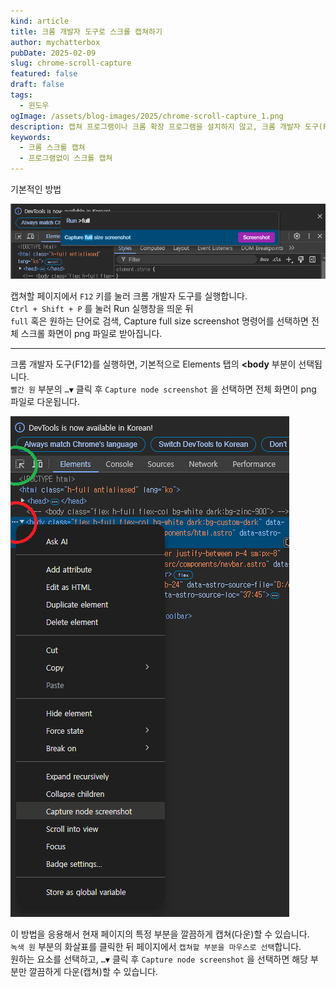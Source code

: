 ```yaml
---
kind: article
title: 크롬 개발자 도구로 스크롤 캡쳐하기
author: mychatterbox
pubDate: 2025-02-09
slug: chrome-scroll-capture
featured: false
draft: false
tags:
  - 윈도우
ogImage: /assets/blog-images/2025/chrome-scroll-capture_1.png
description: 캡쳐 프로그램이나 크롬 확장 프로그램을 설치하지 않고, 크롬 개발자 도구(F12)로 스크롤 캡쳐하는 방법을 설명합니다.
keywords:
  - 크롬 스크롤 캡쳐
  - 프로그램없이 스크롤 캡쳐
---
```


기본적인 방법  

![크롬 스크롤 캡쳐](../../assets/blog-images/2025/chrome-scroll-capture_1.png)  

캡쳐할 페이지에서 `F12` 키를 눌러 크롬 개발자 도구를 실행합니다.  
`Ctrl + Shift + P` 를 눌러 Run 실행창을 띄운 뒤  
`full` 혹은 원하는 단어로 검색, Capture full size screenshot 명령어를 선택하면 전체 스크롤 화면이 png 파일로 받아집니다.

<hr>

크롬 개발자 도구(F12)를 실행하면, 기본적으로 Elements 탭의 **<body** 부분이 선택됩니다.  
`빨간 원` 부분의 `…▼` 클릭 후 `Capture node screenshot` 을 선택하면 전체 화면이 png 파일로 다운됩니다.

![크롬 스크롤 캡쳐2](../../assets/blog-images/2025/chrome-scroll-capture_2.png)  

이 방법을 응용해서 현재 페이지의 특정 부분을 깔끔하게 캡쳐(다운)할 수 있습니다.  
`녹색 원` 부분의 화살표를 클릭한 뒤 페이지에서 `캡쳐할 부분을 마우스로 선택`합니다.  
원하는 요소를 선택하고, `…▼` 클릭 후 `Capture node screenshot` 을 선택하면 해당 부분만 깔끔하게 다운(캡쳐)할 수 있습니다.